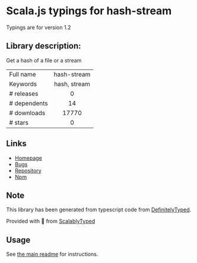 
# Scala.js typings for hash-stream

Typings are for version 1.2

## Library description:
Get a hash of a file or a stream

|                    |                 |
| ------------------ | :-------------: |
| Full name          | hash-stream |
| Keywords           | hash, stream |
| # releases         | 0 |
| # dependents       | 14 |
| # downloads        | 17770 |
| # stars            | 0 |

## Links
- [Homepage](https://github.com/stream-utils/hash-stream#readme)
- [Bugs](https://github.com/stream-utils/hash-stream/issues)
- [Repository](https://github.com/stream-utils/hash-stream)
- [Npm](https://www.npmjs.com/package/hash-stream)
    


## Note
This library has been generated from typescript code from [DefinitelyTyped](https://definitelytyped.org).

Provided with :purple_heart: from [ScalablyTyped](https://github.com/oyvindberg/ScalablyTyped)

## Usage
See [the main readme](../../readme.md) for instructions.


